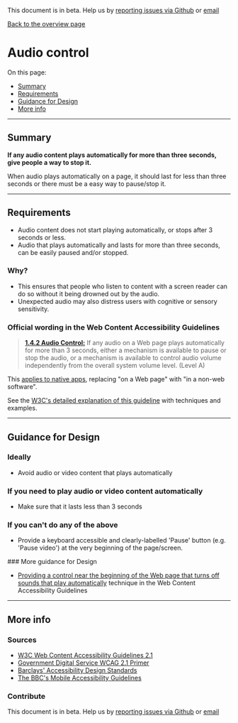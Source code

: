 This document is in beta. Help us by [reporting issues via Github](https://github.com/theappbusiness/accessibility-guidelines) or [email](mailto:jeanfrancois@theappbusiness.com)

[Back to the overview page](./../index.html)

# Audio control

On this page:
* [Summary](#summary)
* [Requirements](#requirements)
* [Guidance for Design](#guidance-for-design)
* [More info](#more-info)

---

## Summary

**If any audio content plays automatically for more than three seconds, give people a way to stop it.**

When audio plays automatically on a page, it should last for less than three seconds or there must be a easy way to pause/stop it.

---

## Requirements

* Audio content does not start playing automatically, or stops after 3 seconds or less.
* Audio that plays automatically and lasts for more than three seconds, can be easily paused and/or stopped.

### Why?

* This ensures that people who listen to content with a screen reader can do so without it being drowned out by the audio.
* Unexpected audio may also distress users with cognitive or sensory sensitivity.

### Official wording in the Web Content Accessibility Guidelines

> [**1.4.2 Audio Control:**](https://www.w3.org/TR/UNDERSTANDING-WCAG20/visual-audio-contrast-dis-audio.html) If any audio on a Web page plays automatically for more than 3 seconds, either a mechanism is available to pause or stop the audio, or a mechanism is available to control audio volume independently from the overall system volume level. (Level A)

This [applies to native apps](https://www.w3.org/TR/wcag2ict/#visual-audio-contrast-dis-audio), replacing "on a Web page" with "in a non-web software".

See the [W3C's detailed explanation of this guideline](https://www.w3.org/TR/UNDERSTANDING-WCAG20/visual-audio-contrast-dis-audio.html) with techniques and examples.

---

## Guidance for Design

### Ideally

* Avoid audio or video content that plays automatically

### If you need to play audio or video content automatically

* Make sure that it lasts less than 3 seconds

### If you can't do any of the above

* Provide a keyboard accessible and clearly-labelled 'Pause' button (e.g. 'Pause video') at the very beginning of the page/screen.

### More guidance for Design

* [Providing a control near the beginning of the Web page that turns off sounds that play automatically](https://www.w3.org/TR/WCAG20-TECHS/G170.html) technique in the Web Content Accessibility Guidelines

---

## More info

### Sources

* [W3C Web Content Accessibility Guidelines 2.1](https://www.w3.org/TR/WCAG21/)
* [Government Digital Service WCAG 2.1 Primer](https://alphagov.github.io/wcag-primer/)
* [Barclays' Accessibility Design Standards](https://home.barclays/who-we-are/our-suppliers/our-requirements-of-external-suppliers/)
* [The BBC's Mobile Accessibility Guidelines](https://www.bbc.co.uk/guidelines/futuremedia/accessibility/mobile/summary)

### Contribute

This document is in beta. Help us by [reporting issues via Github](https://github.com/theappbusiness/accessibility-guidelines) or [email](mailto:jeanfrancois@theappbusiness.com)